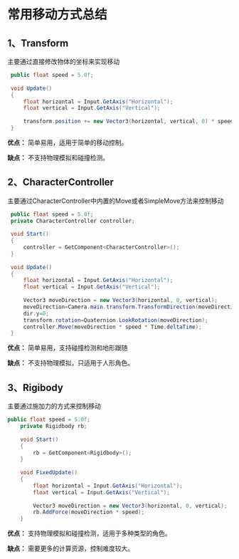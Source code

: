 # 常用移动方式总结

## 1、Transform

主要通过直接修改物体的坐标来实现移动

   ```c#
    public float speed = 5.0f;
    
    void Update()
    {
        float horizontal = Input.GetAxis("Horizontal");
        float vertical = Input.GetAxis("Vertical");
         
        transform.position += new Vector3(horizontal, vertical, 0) * speed *                    Time.deltaTime;
    }
```

**优点：** 简单易用，适用于简单的移动控制。

**缺点：** 不支持物理模拟和碰撞检测。

## 2、CharacterController

主要通过CharacterController中内置的Move或者SimpleMove方法来控制移动

   ```c#
    public float speed = 5.0f;
    private CharacterController controller;
    
    void Start()
    {
        controller = GetComponent<CharacterController>();
    }
    
    void Update()
    {
        float horizontal = Input.GetAxis("Horizontal");
        float vertical = Input.GetAxis("Vertical");
         
        Vector3 moveDirection = new Vector3(horizontal, 0, vertical);
        moveDirection=Camera.main.transform.TransformDirection(moveDirection);
        dir.y=0;
        transform.rotation=Quaternion.LookRotation(moveDirection);
        controller.Move(moveDirection * speed * Time.deltaTime);
    }
```

**优点：** 简单易用，支持碰撞检测和地形跟随

**缺点：** 不支持物理模拟，只适用于人形角色。

## 3、Rigibody

主要通过施加力的方式来控制移动
```c#
public float speed = 5.0f;
    private Rigidbody rb;
    
    void Start()
    {
        rb = GetComponent<Rigidbody>();
    }
    
    void FixedUpdate()
    {
        float horizontal = Input.GetAxis("Horizontal");
        float vertical = Input.GetAxis("Vertical");
        
        Vector3 moveDirection = new Vector3(horizontal, 0, vertical);
        rb.AddForce(moveDirection * speed);
    }
```
   

**优点：** 支持物理模拟和碰撞检测，适用于多种类型的角色。

**缺点：** 需要更多的计算资源，控制难度较大。

## 
